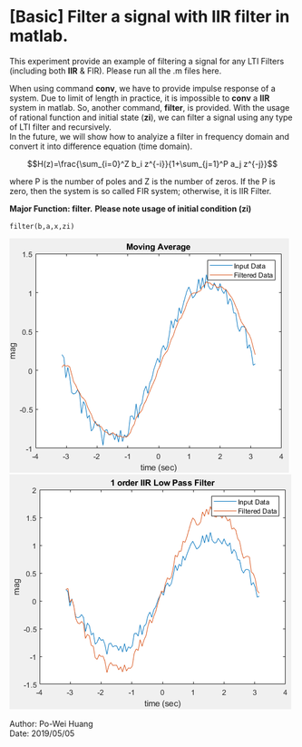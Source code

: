 # [Basic] Filter a signal with IIR filter in matlab.

This experiment provide an example of filtering a signal for any LTI Filters (including both **IIR** & FIR). Please run all the .m files here.  

When using command **conv**, we have to provide impulse response of a system. Due to limit of length in practice, it is impossible to **conv** a **IIR** system in matlab. So, another command, **filter**, is provided. With the usage of rational function and initial state (**zi**), we can filter a signal using any type of LTI filter and recursively.  
In the future, we will show how to analyize a filter in frequency domain and convert it into difference equation (time domain).

```math
H(z)=\frac{\sum_{i=0}^Z b_i z^{-i}}{1+\sum_{j=1}^P a_j z^{-j}}
```
where P is the number of poles and Z is the number of zeros. If the P is zero, then the system is so called FIR system; otherwise, it is IIR Filter.

**Major Function: filter.**
**Please note usage of initial condition (zi)**  
~~~~
filter(b,a,x,zi)
~~~~


![Fig.1](./1.PNG)
![Fig.2](./2.PNG)

Author: Po-Wei Huang  
Date: 2019/05/05